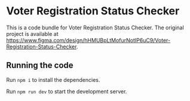 
  # Voter Registration Status Checker

  This is a code bundle for Voter Registration Status Checker. The original project is available at https://www.figma.com/design/hHMUBpLtMofurNotIP6uC9/Voter-Registration-Status-Checker.

  ## Running the code

  Run `npm i` to install the dependencies.

  Run `npm run dev` to start the development server.
  